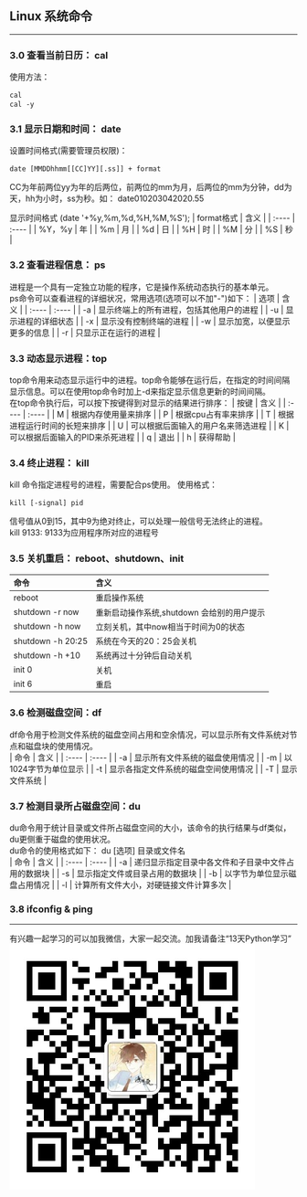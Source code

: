 
## Linux 系统命令
***
### 3.0 查看当前日历： cal
使用方法：
```
cal
cal -y
```

### 3.1 显示日期和时间： date
设置时间格式(需要管理员权限)：
```
date [MMDDhhmm[[CC]YY][.ss]] + format
```
CC为年前两位yy为年的后两位，前两位的mm为月，后两位的mm为分钟，dd为天，hh为小时，ss为秒。如： date010203042020.55

显示时间格式 (date '+%y,%m,%d,%H,%M,%S');
|  format格式   | 含义  |
|  :----  | :----  |
| %Y，%y  | 年 |
| %m  | 月 |
| %d  | 日  |
| %H  | 时  |
| %M  | 分  |
| %S  | 秒  |

### 3.2 查看进程信息： ps
进程是一个具有一定独立功能的程序，它是操作系统动态执行的基本单元。  
ps命令可以查看进程的详细状况，常用选项(选项可以不加"-")如下：
|  选项   | 含义  |
|  :----  | :----  |
| -a  | 显示终端上的所有进程，包括其他用户的进程 |
| -u  | 显示进程的详细状态 |
| -x  | 显示没有控制终端的进程 |
| -w  | 显示加宽，以便显示更多的信息 |
| -r  | 只显示正在运行的进程 |


### 3.3 动态显示进程：top
top命令用来动态显示运行中的进程。top命令能够在运行后，在指定的时间间隔显示信息。可以在使用top命令时加上-d来指定显示信息更新的时间间隔。  
在top命令执行后，可以按下按键得到对显示的结果进行排序：
|  按键   | 含义  |
|  :----  | :----  |
| M  | 根据内存使用量来排序 |
| P  | 根据cpu占有率来排序 |
| T  | 根据进程运行时间的长短来排序 |
| U  | 可以根据后面输入的用户名来筛选进程 |
| K  | 可以根据后面输入的PID来杀死进程 |
| q  | 退出 |
| h  | 获得帮助 |

### 3.4 终止进程： kill
kill 命令指定进程号的进程，需要配合ps使用。
使用格式：
```
kill [-signal] pid
```
信号值从0到15，其中9为绝对终止，可以处理一般信号无法终止的进程。  
kill 9133: 9133为应用程序所对应的进程号



### 3.5 关机重启： reboot、shutdown、init
|  命令   | 含义  |
|  :----  | :----  |
| reboot  | 重启操作系统 |
| shutdown -r now  | 重新启动操作系统,shutdown 会给别的用户提示 |
| shutdown -h now  | 立刻关机，其中now相当于时间为0的状态  |
| shutdown -h 20:25  | 系统在今天的20：25会关机  |
| shutdown -h +10  | 系统再过十分钟后自动关机  |
| init 0  | 关机  |
| init 6  | 重启  |

### 3.6 检测磁盘空间：df
df命令用于检测文件系统的磁盘空间占用和空余情况，可以显示所有文件系统对节点和磁盘块的使用情况。  
|  命令   | 含义  |
|  :----  | :----  |
| -a  | 显示所有文件系统的磁盘使用情况  |
| -m  | 以1024字节为单位显示  |
| -t  | 显示各指定文件系统的磁盘空间使用情况  |
| -T  | 显示文件系统  |

### 3.7 检测目录所占磁盘空间：du
du命令用于统计目录或文件所占磁盘空间的大小，该命令的执行结果与df类似，du更侧重于磁盘的使用状况。  
du命令的使用格式如下： du [选项] 目录或文件名  
|  命令   | 含义  |
|  :----  | :----  |
| -a  | 递归显示指定目录中各文件和子目录中文件占用的数据块  |
| -s  | 显示指定文件或目录占用的数据块  |
| -b  | 以字节为单位显示磁盘占用情况  |
| -l  | 计算所有文件大小，对硬链接文件计算多次  |

### 3.8 ifconfig & ping



***
有兴趣一起学习的可以加我微信，大家一起交流。加我请备注“13天Python学习”
![mywechat](https://github.com/i4leader/python-learning-notes/blob/master/images/mywechat.jpeg)